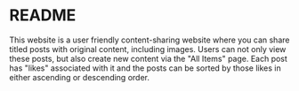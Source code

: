 # README

This website is a user friendly content-sharing website where you can share titled posts with original content, including images.  Users can not only view these posts, but also create new content via the "All Items" page. Each post has "likes" associated with it and the posts can be sorted by those likes in either ascending or descending order. 
